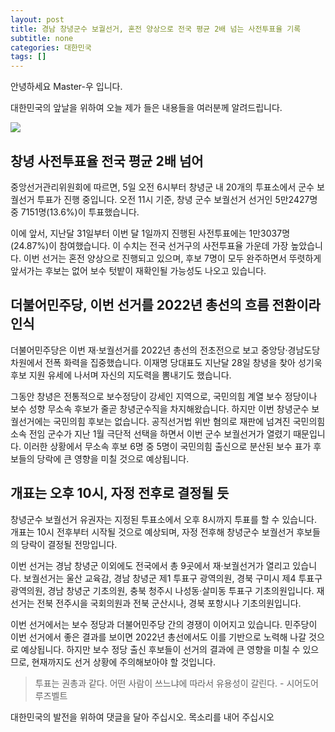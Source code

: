 ```yaml
---
layout: post
title: 경남 창녕군수 보궐선거, 혼전 양상으로 전국 평균 2배 넘는 사전투표율 기록
subtitle: none
categories: 대한민국
tags: []
---
```


안녕하세요 Master-우 입니다.

대한민국의 앞날을 위하여 오늘 제가 들은 내용들을 여러분께 알려드립니다.





![](https://source.unsplash.com/800x450/?luxury)

##  창녕 사전투표율 전국 평균 2배 넘어

중앙선거관리위원회에 따르면, 5일 오전 6시부터 창녕군 내 20개의 투표소에서 군수 보궐선거 투표가 진행 중입니다. 오전 11시 기준, 창녕 군수 보궐선거 선거인 5만2427명 중 7151명(13.6%)이 투표했습니다.

이에 앞서, 지난달 31일부터 이번 달 1일까지 진행된 사전투표에는 1만3037명(24.87%)이 참여했습니다. 이 수치는 전국 선거구의 사전투표율 가운데 가장 높았습니다. 이번 선거는 혼전 양상으로 진행되고 있으며, 후보 7명이 모두 완주하면서 뚜렷하게 앞서가는 후보는 없어 보수 텃밭이 재확인될 가능성도 나오고 있습니다.

## 더불어민주당, 이번 선거를 2022년 총선의 흐름 전환이라 인식

더불어민주당은 이번 재·보궐선거를 2022년 총선의 전초전으로 보고 중앙당·경남도당 차원에서 전폭 화력을 집중했습니다. 이재명 당대표도 지난달 28일 창녕을 찾아 성기욱 후보 지원 유세에 나서며 자신의 지도력을 뽐내기도 했습니다.

그동안 창녕은 전통적으로 보수정당이 강세인 지역으로, 국민의힘 계열 보수 정당이나 보수 성향 무소속 후보가 줄곧 창녕군수직을 차지해왔습니다. 하지만 이번 창녕군수 보궐선거에는 국민의힘 후보는 없습니다. 공직선거법 위반 혐의로 재판에 넘겨진 국민의힘 소속 전임 군수가 지난 1월 극단적 선택을 하면서 이번 군수 보궐선거가 열렸기 때문입니다. 이러한 상황에서 무소속 후보 6명 중 5명이 국민의힘 출신으로 분산된 보수 표가 후보들의 당락에 큰 영향을 미칠 것으로 예상됩니다.

## 개표는 오후 10시, 자정 전후로 결정될 듯

창녕군수 보궐선거 유권자는 지정된 투표소에서 오후 8시까지 투표를 할 수 있습니다. 개표는 10시 전후부터 시작될 것으로 예상되며, 자정 전후해 창녕군수 보궐선거 후보들의 당락이 결정될 전망입니다.

이번 선거는 경남 창녕군 이외에도 전국에서 총 9곳에서 재·보궐선거가 열리고 있습니다. 보궐선거는 울산 교육감, 경남 창녕군 제1 투표구 광역의원, 경북 구미시 제4 투표구 광역의원, 경남 창녕군 기초의원, 충북 청주시 나성동·살미동 투표구 기초의원입니다. 재선거는 전북 전주시을 국회의원과 전북 군산시나, 경북 포항시나 기초의원입니다.

이번 선거에서는 보수 정당과 더불어민주당 간의 경쟁이 이어지고 있습니다. 민주당이 이번 선거에서 좋은 결과를 보이면 2022년 총선에서도 이를 기반으로 노력해 나갈 것으로 예상됩니다. 하지만 보수 정당 출신 후보들이 선거의 결과에 큰 영향을 미칠 수 있으므로, 현재까지도 선거 상황에 주의해보아야 할 것입니다.


> 투표는 권총과 같다. 어떤 사람이 쓰느냐에 따라서 유용성이 갈린다. - 시어도어 루즈벨트

대한민국의 발전을 위하여 댓글을 달아 주십시오. 목소리를 내어 주십시오

